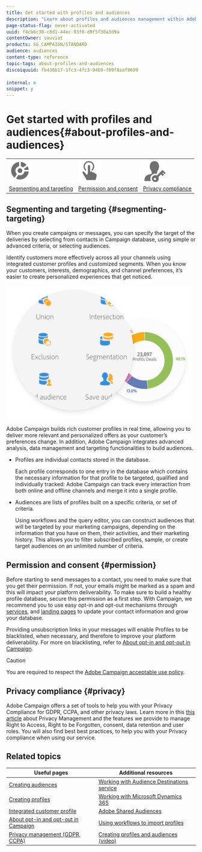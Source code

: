 ```yaml
---
title: Get started with profiles and audiences
description: "Learn about profiles and audiences management within Adobe Campaign: define targeted populations, select audiences, filter recipients, collect data and update profiles."
page-status-flag: never-activated
uuid: f4cb6c38-c8d1-44ec-93f0-d0f5f30a3d9a
contentOwner: sauviat
products: SG_CAMPAIGN/STANDARD
audience: audiences
content-type: reference
topic-tags: about-profiles-and-audiences
discoiquuid: fb436b17-1fc3-4fc3-94b9-f09f8aaf9699

internal: n
snippet: y
---
```


# Get started with profiles and audiences{#about-profiles-and-audiences}

<table>
<tr><td><img src="assets/do-not-localize/icon_segment.svg" width="60px"></td><td><img src="assets/do-not-localize/icon_permission.svg"  width="60px"></td><td><img src="assets/do-not-localize/icon_privacy.svg"  width="60px"></td></tr>
<tr><td><a href="#segmenting-targeting">Segmenting and targeting</a></td><td><a href="#permission">Permission and consent</a></td><td><a href="#privacy">Privacy compliance</a></td></tr>
</table>

## Segmenting and targeting {#segmenting-targeting}

When you create campaigns or messages, you can specify the target of the deliveries by selecting from contacts in Campaign database, using simple or advanced criteria, or selecting audiences.

Identify customers more effectively across all your channels using integrated customer profiles and customized segments. When you know your customers, interests, demographics, and channel preferences, it’s easier to create personalized experiences that get noticed.

![](assets/do-not-localize/audiences.png)

Adobe Campaign builds rich customer profiles in real time, allowing you to deliver more relevant and personalized offers as your customer’s preferences change. In addition, Adobe Campaign integrates advanced analysis, data management and targeting functionalities to build audiences.

* Profiles are individual contacts stored in the database.

  Each profile corresponds to one entry in the database which contains the necessary information for that profile to be targeted, qualified and individually tracked: Adobe Campaign can track every interaction from both online and offline channels and merge it into a single profile.

* Audiences are lists of profiles built on a specific criteria, or set of criteria.

  Using workflows and the query editor, you can construct audiences that will be targeted by your marketing campaigns, depending on the information that you have on them, their activities, and their marketing history. This allows you to filter subscribed profiles, sample, or create target audiences on an unlimited number of criteria.

## Permission and consent {#permission}

Before starting to send messages to a contact, you need to make sure that you get their permission. If not, your emails might be marked as a spam and this will impact your platform deliverability. To make sure to build a healthy profile database, secure this permission as a first step. With Campaign, we recommend you to use easy opt-in and opt-out mechanisms through [services](../../audiences/using/creating-a-service.md), and [landing pages](../../channels/using/getting-started-with-landing-pages.md) to update your contact information and grow your database.

Providing unsubscription links in your messages will enable Profiles to be blacklisted, when necessary, and therefore to improve your platform deliverability. For more on blacklisting, refer to [About opt-in and opt-out in Campaign](../../audiences/using/about-opt-in-and-opt-out-in-campaign.md).

>[!CAUTION]
>
>You are required to respect the [Adobe Campaign acceptable use policy](https://www.adobe.com/legal/terms/aup.html).

## Privacy compliance {#privacy}

Adobe Campaign offers a set of tools to help you with your Privacy Compliance for GDPR, CCPA, and other privacy laws. Learn more in this [this article](https://helpx.adobe.com/campaign/kb/campaign-privacy.html) about Privacy Management and the features we provide to manage Right to Access, Right to be Forgotten, consent, data retention and user roles. You will also find best best practices, to help you with your Privacy compliance when using our service.

## Related topics

| Useful pages | Additional resources |
|---|---|
| [Creating audiences](../../audiences/using/creating-audiences.md) | [Working with Audience Destinations service](../../audiences/using/aep-about-audience-destinations-service.md) |
| [Creating profiles](../../audiences/using/creating-profiles.md) | [Working  with Microsoft Dynamics 365](../../integrating/using/working-with-campaign-standard-and-microsoft-dynamics-365.md) |
| [Integrated customer profile](../../audiences/using/integrated-customer-profile.md) |  [Adobe Shared Audiences](../../integrating/using/sharing-audiences-with-audience-manager-or-people-core-service.md) |
| [About opt-in and opt-out in Campaign](../../audiences/using/about-opt-in-and-opt-out-in-campaign.md) | [Using workflows to import  profiles](../../automating/using/importing-data.md) |
| [Privacy management  (GDPR,  CCPA)](https://helpx.adobe.com/campaign/kb/campaign-privacy.html) | [Creating profiles and audiences  (video)](https://docs.adobe.com/content/help/en/campaign-standard-learn/tutorials/profiles-and-audiences/creating-profiles-and-audiences.html) |
